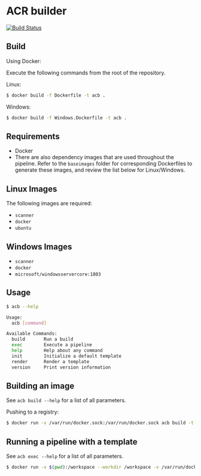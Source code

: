 # ACR builder

[![Build Status](https://travis-ci.org/Azure/acr-builder.svg?branch=master)](https://travis-ci.org/Azure/acr-builder)

## Build

Using Docker:

Execute the following commands from the root of the repository.

Linux:

```sh
$ docker build -f Dockerfile -t acb .
```

Windows:

```sh
$ docker build -f Windows.Dockerfile -t acb .
```

## Requirements

- Docker
- There are also dependency images that are used throughout the pipeline. Refer to the `baseimages` folder for corresponding Dockerfiles to generate these images, and review the list below for Linux/Windows.

## Linux Images

The following images are required:

- `scanner`
- `docker`
- `ubuntu`

## Windows Images

- `scanner`
- `docker`
- `microsoft/windowsservercore:1803`

## Usage

```sh
$ acb --help

Usage:
  acb [command]

Available Commands:
  build       Run a build
  exec        Execute a pipeline
  help        Help about any command
  init        Initialize a default template
  render      Render a template
  version     Print version information
```

## Building an image

See `acb build --help` for a list of all parameters.

Pushing to a registry:

```sh
$ docker run -v /var/run/docker.sock:/var/run/docker.sock acb build -t "foo:bar" -f "Dockerfile" --push -r foo.azurecr.io -u username -p password "https://github.com/Azure/acr-builder.git"
```

## Running a pipeline with a template

See `acb exec --help` for a list of all parameters.

```sh
$ docker run -v $(pwd):/workspace --workdir /workspace -v /var/run/docker.sock:/var/run/docker.sock acb exec --homevol $(pwd) --steps templating/testdata/helloworld/git-build.yaml --values templating/testdata/helloworld/values.yaml --id demo -r foo.azurecr.io -u username -p password
```
